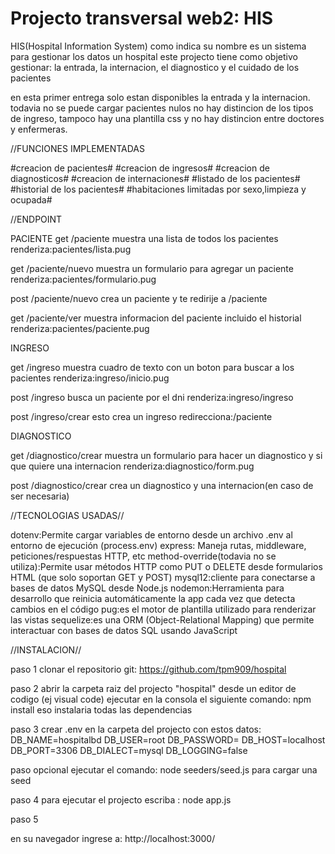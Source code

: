# Projecto transversal web2: HIS 

HIS(Hospital Information System) como indica su nombre es un sistema para gestionar los datos un hospital
este projecto tiene como objetivo gestionar: la entrada, la internacion, el diagnostico y el cuidado de los pacientes

en esta primer entrega solo estan disponibles la entrada y la internacion. todavia no se puede cargar pacientes nulos
no hay distincion de los tipos de ingreso, tampoco hay una plantilla css y no hay distincion entre doctores y enfermeras.

//FUNCIONES IMPLEMENTADAS

#creacion de pacientes#
#creacion de ingresos#
#creacion de diagnosticos#
#creacion de internaciones#
#listado de los pacientes#
#historial de los pacientes#
#habitaciones limitadas por sexo,limpieza y ocupada#

//ENDPOINT

PACIENTE
get /paciente
muestra una lista de todos los pacientes
renderiza:pacientes/lista.pug

get /paciente/nuevo
muestra un formulario para agregar un paciente
renderiza:pacientes/formulario.pug

post /paciente/nuevo
crea un paciente y te redirije a /paciente

get /paciente/ver
muestra informacion del paciente incluido el historial
renderiza:pacientes/paciente.pug

INGRESO

get /ingreso
muestra cuadro de texto con un boton para buscar a los pacientes
renderiza:ingreso/inicio.pug

post /ingreso
busca un paciente por el dni
renderiza:ingreso/ingreso

post /ingreso/crear
esto crea un ingreso
redirecciona:/paciente

DIAGNOSTICO

get /diagnostico/crear
muestra un formulario para hacer un diagnostico y si que quiere una internacion
renderiza:diagnostico/form.pug

post /diagnostico/crear
crea un diagnostico y una internacion(en caso de ser necesaria)

//TECNOLOGIAS USADAS//

dotenv:Permite cargar variables de entorno desde un archivo .env al entorno de ejecución (process.env)
express: Maneja rutas, middleware, peticiones/respuestas HTTP, etc
method-override(todavia no se utiliza):Permite usar métodos HTTP como PUT o DELETE desde formularios HTML (que solo soportan GET y POST)
mysql12:cliente para conectarse a bases de datos MySQL desde Node.js
nodemon:Herramienta para desarrollo que reinicia automáticamente la app cada vez que detecta cambios en el código
pug:es el motor de plantilla utilizado para renderizar las vistas
sequelize:es una ORM (Object-Relational Mapping) que permite interactuar con bases de datos SQL usando JavaScript


//INSTALACION//

paso 1 
clonar el repositorio git: https://github.com/tpm909/hospital

paso 2 
abrir la carpeta raiz del projecto "hospital" desde un editor de codigo (ej visual code)
ejecutar en la consola el siguiente comando: npm install
eso instalaria todas las dependencias

paso 3 
crear .env en la carpeta del projecto
con estos datos:
DB_NAME=hospitalbd
DB_USER=root
DB_PASSWORD=
DB_HOST=localhost
DB_PORT=3306
DB_DIALECT=mysql
DB_LOGGING=false

paso opcional ejecutar el comando: node seeders/seed.js
para cargar una seed

paso 4
para ejecutar el projecto escriba : node app.js

paso 5

en su navegador ingrese a: http://localhost:3000/

